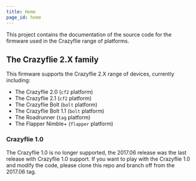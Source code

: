 ```yaml
---
title: Home
page_id: home
---
```


This project contains the documentation of the source code for the firmware used in the Crazyflie range of platforms.

## The Crazyflie 2.X family

This firmware supports the Crazyflie 2.X range of devices, currently including:
* The Crazyflie 2.0 (`cf2` platform)
* The Crazyflie 2.1 (`cf2` platform)
* The Crazyflie Bolt (`bolt` platform)
* The Crazyflie Bolt 1.1 (`bolt` platform)
* The Roadrunner (`tag` platform)
* The Flapper Nimble+ (`flapper` platform)

### Crazyflie 1.0

The Crazyflie 1.0 is no longer supported, the 2017.06 release was the last release with Crazyflie 1.0 support. If you want
to play with the Crazyflie 1.0 and modify the code, please clone this repo and
branch off from the 2017.06 tag.
